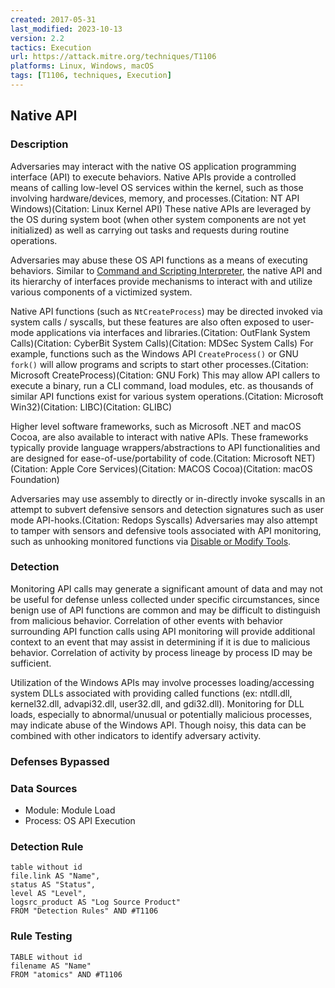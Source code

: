```yaml
---
created: 2017-05-31
last_modified: 2023-10-13
version: 2.2
tactics: Execution
url: https://attack.mitre.org/techniques/T1106
platforms: Linux, Windows, macOS
tags: [T1106, techniques, Execution]
---
```


## Native API

### Description

Adversaries may interact with the native OS application programming interface (API) to execute behaviors. Native APIs provide a controlled means of calling low-level OS services within the kernel, such as those involving hardware/devices, memory, and processes.(Citation: NT API Windows)(Citation: Linux Kernel API) These native APIs are leveraged by the OS during system boot (when other system components are not yet initialized) as well as carrying out tasks and requests during routine operations.

Adversaries may abuse these OS API functions as a means of executing behaviors. Similar to [Command and Scripting Interpreter](https://attack.mitre.org/techniques/T1059), the native API and its hierarchy of interfaces provide mechanisms to interact with and utilize various components of a victimized system.

Native API functions (such as <code>NtCreateProcess</code>) may be directed invoked via system calls / syscalls, but these features are also often exposed to user-mode applications via interfaces and libraries.(Citation: OutFlank System Calls)(Citation: CyberBit System Calls)(Citation: MDSec System Calls) For example, functions such as the Windows API <code>CreateProcess()</code> or GNU <code>fork()</code> will allow programs and scripts to start other processes.(Citation: Microsoft CreateProcess)(Citation: GNU Fork) This may allow API callers to execute a binary, run a CLI command, load modules, etc. as thousands of similar API functions exist for various system operations.(Citation: Microsoft Win32)(Citation: LIBC)(Citation: GLIBC)

Higher level software frameworks, such as Microsoft .NET and macOS Cocoa, are also available to interact with native APIs. These frameworks typically provide language wrappers/abstractions to API functionalities and are designed for ease-of-use/portability of code.(Citation: Microsoft NET)(Citation: Apple Core Services)(Citation: MACOS Cocoa)(Citation: macOS Foundation)

Adversaries may use assembly to directly or in-directly invoke syscalls in an attempt to subvert defensive sensors and detection signatures such as user mode API-hooks.(Citation: Redops Syscalls) Adversaries may also attempt to tamper with sensors and defensive tools associated with API monitoring, such as unhooking monitored functions via [Disable or Modify Tools](https://attack.mitre.org/techniques/T1562/001).

### Detection

Monitoring API calls may generate a significant amount of data and may not be useful for defense unless collected under specific circumstances, since benign use of API functions are common and may be difficult to distinguish from malicious behavior. Correlation of other events with behavior surrounding API function calls using API monitoring will provide additional context to an event that may assist in determining if it is due to malicious behavior. Correlation of activity by process lineage by process ID may be sufficient. 

Utilization of the Windows APIs may involve processes loading/accessing system DLLs associated with providing called functions (ex: ntdll.dll, kernel32.dll, advapi32.dll, user32.dll, and gdi32.dll). Monitoring for DLL loads, especially to abnormal/unusual or potentially malicious processes, may indicate abuse of the Windows API. Though noisy, this data can be combined with other indicators to identify adversary activity. 

### Defenses Bypassed



### Data Sources

  - Module: Module Load
  -  Process: OS API Execution
### Detection Rule

```dataview
table without id
file.link AS "Name",
status AS "Status",
level AS "Level",
logsrc_product AS "Log Source Product"
FROM "Detection Rules" AND #T1106
```

### Rule Testing

```dataview
TABLE without id
filename AS "Name"
FROM "atomics" AND #T1106
```
